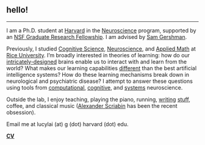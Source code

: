 ## hello!
***
I am a Ph.D. student at <a href="http://www.harvard.edu" target="_blank">Harvard</a> in the <a href="http://www.hms.harvard.edu/dms/neuroscience/index.html" target="_blank">Neuroscience</a> program, supported by an <a href="https://www.nsfgrfp.org/" target="_blank">NSF Graduate Research Fellowship</a>. I am advised by <a href="http://gershmanlab.webfactional.com/index.html" target="_blank">Sam Gershman</a>.

Previously, I studied <a href="http://cogsci.rice.edu/" target="_blank">Cognitive Science</a>, <a href="http://neuroscience.rice.edu" target="_blank">Neuroscience</a>, and <a href="http://www.caam.rice.edu/" target="_blank">Applied Math</a> at <a href="http://www.rice.edu/" target="_blank">Rice University</a>. I’m broadly interested in theories of learning: how do our <a href="http://mitpress.mit.edu/books/principles-neural-design" target="_blank">intricately-designed</a> brains enable us to interact with and learn from the world? What makes our learning capabilities <a href="http://gershmanlab.webfactional.com/pubs/Lake17.pdf" target="_blank"> different</a> than the best artificial intelligence systems? How do these learning mechanisms break down in neurological and psychiatric disease? I attempt to answer these questions using tools from <a href="https://en.wikipedia.org/wiki/Computational_neuroscience" target="_blank">computational</a>, <a href="https://en.wikipedia.org/wiki/Cognitive_neuroscience" target="_blank">cognitive</a>, and <a href="https://en.wikipedia.org/wiki/Systems_neuroscience" target="_blank">systems</a> neuroscience.

Outside the lab, I enjoy teaching, playing the piano, running, <a href="http://lucyblogs.wordpress.com/" target="_blank">writing</a> <a href="http://subcorticalsongs.wordpress.com/" target="_blank">stuff</a>, coffee, and classical music (<a href="https://en.wikipedia.org/wiki/Alexander_Scriabin" target="_blank">Alexander Scriabin</a> has been the recent obsession).

Email me at lucylai (at) g (dot) harvard (dot) edu.

**[CV](./files/lai_cv.pdf)**
